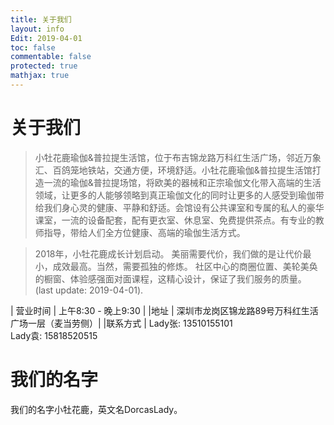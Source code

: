 ```yaml
---
title: 关于我们
layout: info
Edit: 2019-04-01
toc: false
commentable: false
protected: true
mathjax: true
---
```


# 关于我们




>小牡花鹿瑜伽&普拉提生活馆，位于布吉锦龙路万科红生活广场，邻近万象汇、百鸽笼地铁站，交通方便，环境舒适。小牡花鹿瑜伽&普拉提生活馆打造一流的瑜伽&普拉提场馆，将欧美的器械和正宗瑜伽文化带入高端的生活领域，让更多的人能够领略到真正瑜伽文化的同时让更多的人感受到瑜伽带给我们身心灵的健康、平静和舒适。会馆设有公共课室和专属的私人的豪华课室，一流的设备配套，配有更衣室、休息室、免费提供茶点。有专业的教师指导，带给人们全方位健康、高端的瑜伽生活方式。


>2018年，小牡花鹿成长计划启动。 美丽需要代价，我们做的是让代价最小，成效最高。当然，需要孤独的修炼。
社区中心的商圈位置、美轮美奂的橱窗、体验感强面对面课程，这精心设计，保证了我们服务的质量。
 (last update: 2019-04-01).


| 营业时间 | 上午8:30 - 晚上9:30 |
|地址 | 深圳市龙岗区锦龙路89号万科红生活广场一层（麦当劳侧）|
|联系方式 |  Lady张: 13510155101  <br> Lady袁: 15818520515
 
# 我们的名字

我们的名字小牡花鹿，英文名DorcasLady。


